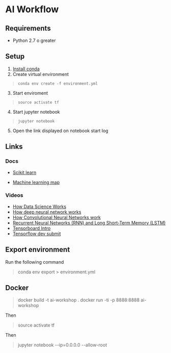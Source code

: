 # AI Workflow

## Requirements

- Python 2.7 o greater

## Setup

1. [Install conda](https://conda.io/miniconda.html)
2. Create virtual environment

> `conda env create -f environment.yml`

3. Start enviroment

> `source activate tf`

4. Start jupyter notebook

> `jupyter notebook`

5. Open the link displayed on notebook start log

## Links

### Docs

- [Scikit learn](http://scikit-learn.org/stable/documentation.html)

- [Machine learning map](http://scikit-learn.org/stable/tutorial/machine_learning_map/index.html)

### Videos

- [How Data Science Works](https://youtu.be/tKa0zDDDaQk)
- [How deep neural network works](https://youtu.be/ILsA4nyG7I0)
- [How Convolutional Neural Networks work](https://youtu.be/FmpDIaiMIeA)
- [Recurrent Neural Networks (RNN) and Long Short-Term Memory (LSTM)](https://youtu.be/WCUNPb-5EYI)
- [Tensorboard Intro](https://youtu.be/eBbEDRsCmv4)
- [Tensorflow dev submit](https://www.youtube.com/watch?v=mWl45NkFBOc&list=PLOU2XLYxmsIKGc_NBoIhTn2Qhraji53cv)


## Export environment

Run the following command

> conda env export > environment.yml

## Docker

> docker build -t ai-workshop .
> docker run -ti -p 8888:8888 ai-workshop

Then

> source activate tf

Then

> jupyter notebook --ip=0.0.0.0 --allow-root


